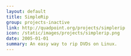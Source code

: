 ```yaml
---
layout: default
title: SimpleRip
group: projects-inactive
link: http://quadpoint.org/projects/simplerip
icon: /static/images/projects/simplerip.png
date: 2005-01-01
summary: An easy way to rip DVDs on Linux.
---
```

